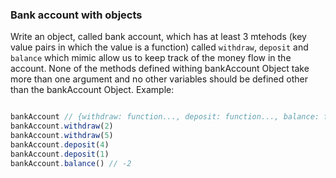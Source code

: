 ### Bank account with objects

Write an object, called bank account, which has at least 3 mtehods (key value pairs in which the value is a function) called ```withdraw```, ```deposit``` and ```balance``` which mimic allow us to keep track of the money flow in the account. None of the methods defined withing bankAccount Object take more than one argument and no other variables should be defined other than the bankAccount Object.
Example:

```jsx

bankAccount // {withdraw: function..., deposit: function..., balance: function..., anythingElse...}
bankAccount.withdraw(2)
bankAccount.withdraw(5)
bankAccount.deposit(4)
bankAccount.deposit(1)
bankAccount.balance() // -2
```
